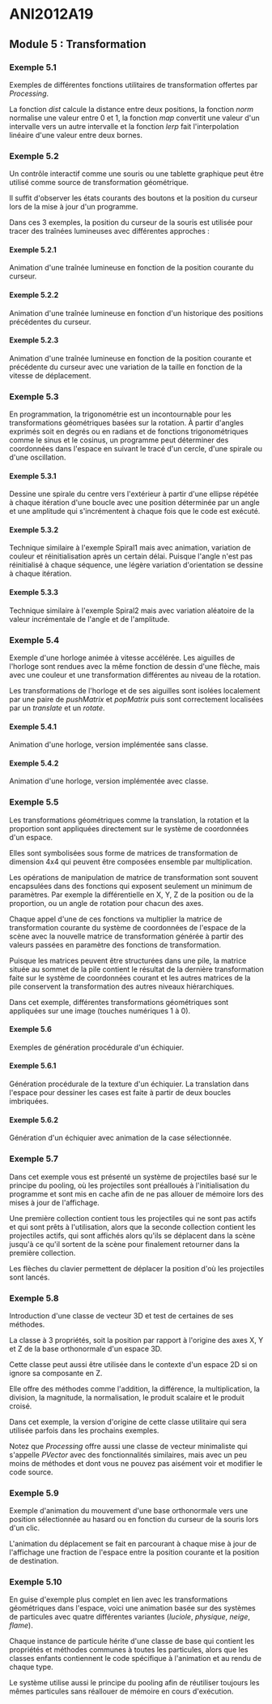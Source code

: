 # ANI2012A19

## Module 5 : Transformation

### Exemple 5.1

Exemples de différentes fonctions utilitaires de transformation offertes par *Processing*. 

La fonction *dist* calcule la distance entre deux positions, la fonction *norm* normalise une valeur entre 0 et 1, la fonction *map* convertit une valeur d'un intervalle vers un autre intervalle et la fonction *lerp* fait l'interpolation linéaire d'une valeur entre deux bornes.

### Exemple 5.2

Un contrôle interactif comme une souris ou une tablette graphique peut être utilisé comme source de transformation géométrique. 

Il suffit d'observer les états courants des boutons et la position du curseur lors de la mise à jour d'un programme. 

Dans ces 3 exemples, la position du curseur de la souris est utilisée pour tracer des traînées lumineuses avec différentes approches :

#### Exemple 5.2.1
Animation d'une traînée lumineuse en fonction de la position courante du curseur.

#### Exemple 5.2.2
Animation d'une traînée lumineuse en fonction d'un historique des positions précédentes du curseur.

#### Exemple 5.2.3
Animation d'une traînée lumineuse en fonction de la position courante et précédente du curseur avec une variation de la taille en fonction de la vitesse de déplacement.

### Exemple 5.3

En programmation, la trigonométrie est un incontournable pour les transformations géométriques basées sur la rotation. À partir d'angles exprimés soit en degrés ou en radians et de fonctions trigonométriques comme le sinus et le cosinus, un programme peut déterminer des coordonnées dans l'espace en suivant le tracé d'un cercle, d'une spirale ou d'une oscillation.

#### Exemple 5.3.1
Dessine une spirale du centre vers l'extérieur à partir d'une ellipse répétée à chaque itération d'une boucle avec une position déterminée par un angle et une amplitude qui s'incrémentent à chaque fois que le code est exécuté.

#### Exemple 5.3.2
Technique similaire à l'exemple Spiral1 mais avec animation, variation de couleur et réinitialisation après un certain délai.
Puisque l'angle n'est pas réinitialisé à chaque séquence, une légère variation d'orientation se dessine à chaque itération.

#### Exemple 5.3.3
Technique similaire à l'exemple Spiral2 mais avec variation aléatoire de la valeur incrémentale de l'angle et de l'amplitude.

### Exemple 5.4

Exemple d'une horloge animée à vitesse accélérée. Les aiguilles de l'horloge sont rendues avec la même fonction de dessin d'une flèche, mais avec une couleur et une transformation différentes au niveau de la rotation.

Les transformations de l'horloge et de ses aiguilles sont isolées localement par une paire de *pushMatrix* et *popMatrix* puis sont correctement localisées par un *translate* et un *rotate*.

#### Exemple 5.4.1
Animation d'une horloge, version implémentée sans classe.

#### Exemple 5.4.2
Animation d'une horloge, version implémentée avec classe.

### Exemple 5.5

Les transformations géométriques comme la translation, la rotation et la proportion sont appliquées directement sur le système de coordonnées d'un espace.

Elles sont symbolisées sous forme de matrices de transformation de dimension 4x4 qui peuvent être composées ensemble par multiplication. 

Les opérations de manipulation de matrice de transformation sont souvent encapsulées dans des fonctions qui exposent seulement un minimum de paramètres. Par exemple la différentielle en X, Y, Z de la position ou de la proportion, ou un angle de rotation pour chacun des axes.

Chaque appel d'une de ces fonctions va multiplier la matrice de transformation courante du système de coordonnées de l'espace de la scène avec la nouvelle matrice de transformation générée à partir des valeurs passées en paramètre des fonctions de transformation.

Puisque les matrices peuvent être structurées dans une pile, la matrice située au sommet de la pile contient le résultat de la dernière transformation faite sur le système de coordonnées courant et les autres matrices de la pile conservent la transformation des autres niveaux hiérarchiques.

Dans cet exemple, différentes transformations géométriques sont appliquées sur une image (touches numériques 1 à 0).

#### Exemple 5.6

Exemples de génération procédurale d'un échiquier.

#### Exemple 5.6.1
Génération procédurale de la texture d'un échiquier.
La translation dans l'espace pour dessiner les cases est faite à partir de deux boucles imbriquées.

#### Exemple 5.6.2
Génération d'un échiquier avec animation de la case sélectionnée.

### Exemple 5.7

Dans cet exemple vous est présenté un système de projectiles basé sur le principe du pooling, où les projectiles sont préalloués à l'initialisation du programme et sont mis en cache afin de ne pas allouer de mémoire lors des mises à jour de l'affichage.

Une première collection contient tous les projectiles qui ne sont pas actifs et qui sont prêts à l'utilisation, alors que la seconde collection contient les projectiles actifs, qui sont affichés alors qu'ils se déplacent dans la scène jusqu'à ce qu'il sortent de la scène pour finalement retourner dans la première collection.

Les flèches du clavier permettent de déplacer la position d'où les projectiles sont lancés.

### Exemple 5.8

Introduction d'une classe de vecteur 3D et test de certaines de ses méthodes. 

La classe à 3 propriétés, soit la position par rapport à l'origine des axes X, Y et Z de la base orthonormale d'un espace 3D. 

Cette classe peut aussi être utilisée dans le contexte d'un espace 2D si on ignore sa composante en Z.

Elle offre des méthodes comme l'addition, la différence, la multiplication, la division, la magnitude, la normalisation, le produit scalaire et le produit croisé.

Dans cet exemple, la version d'origine de cette classe utilitaire qui sera utilisée parfois dans les prochains exemples.

Notez que *Processing* offre aussi une classe de vecteur minimaliste qui s'appelle *PVector* avec des fonctionnalités similaires, mais avec un peu moins de méthodes et dont vous ne pouvez pas aisément voir et modifier le code source.

### Exemple 5.9

Exemple d'animation du mouvement d'une base orthonormale vers une position sélectionnée au hasard ou en fonction du curseur de la souris lors d'un clic.

L'animation du déplacement se fait en parcourant à chaque mise à jour de l'affichage une fraction de l'espace entre la position courante et la position de destination.


### Exemple 5.10

En guise d'exemple plus complet en lien avec les transformations géométriques dans l'espace, voici une animation basée sur des systèmes de particules avec quatre différentes variantes (*luciole*, *physique*, *neige*, *flame*).

Chaque instance de particule hérite d'une classe de base qui contient les propriétés et méthodes communes à toutes les particules, alors que les classes enfants contiennent le code spécifique à l'animation et au rendu de chaque type.

Le système utilise aussi le principe du pooling afin de réutiliser toujours les mêmes particules sans réallouer de mémoire en cours d'exécution.
